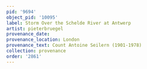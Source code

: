 ```yaml
---
pid: '9694'
object_pid: '10095'
label: Storm Over the Schelde River at Antwerp
artist: pieterbruegel
provenance_date:
provenance_location: London
provenance_text: Count Antoine Seilern (1901-1978)
collection: provenance
order: '2861'
---
```

